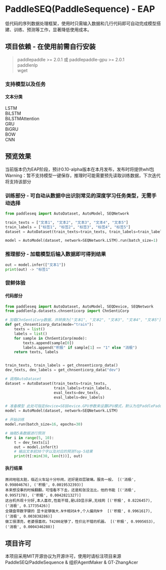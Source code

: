 # PaddleSEQ(PaddleSequence) - EAP

低代码的序列数据处理框架，使用时只需输入数据和几行代码即可自动完成模型搭建、训练、预测等工作，显著降低使用成本。  

## 项目依赖 - 在使用前需自行安装  
> paddlepaddle >= 2.0.1  或 paddlepaddle-gpu >= 2.0.1  
> paddlenlp  
> wget  

### 支持模型以及任务

#### 文本分类
LSTM  
BiLSTM   
BiLSTMAttention  
GRU   
BiGRU  
BOW  
CNN
## 预览效果
当前版本仍为EAP阶段，预计0.10-alpha版本在本月发布，发布时将提供whl包
Warning：暂不支持模型一键保存，推理时可能需要预先读取训练数据，下次迭代将支持该部分

### 训练部分 - 可自动从数据中出识别常见的深度学习任务类型，无需手动选择

```python
from paddleseq import AutoDataset, AutoModel, SEQNetwork

train_texts = ["文本1", "文本2", "文本3", "文本4", "文本5"]
train_labels = ["标签1", "标签2", "标签3", "标签4", "标签5"]
dataset = AutoDataset(train_texts=train_texts, train_labels=train_labels)

model = AutoModel(dataset, network=SEQNetwork.LSTM).run(batch_size=1)

```

### 推理部分 - 加载模型后输入数据即可得到结果

```python
out = model.infer(["文本1"])
print(out) -> "标签1"
```

### 尝鲜体验
#### 代码部分
```python
from paddleseq import AutoDataset, AutoModel, SEQDevice, SEQNetwork
from paddlenlp.datasets.chnsenticorp import ChnSentiCorp

# 加载ChnSentiCorp数据，并转换为["文本1", "文本2", "文本3", "文本4", "文本5"]形式
def get_chnsenticorp_data(mode="train"):
    texts = list()
    labels = list()
    for sample in ChnSentiCorp(mode):
        texts.append(sample[0])
        labels.append("积极" if sample[1] == "1" else "消极")
    return texts, labels


train_texts, train_labels = get_chnsenticorp_data()
dev_texts, dev_labels = get_chnsenticorp_data("dev")

# 调用AutoDataset
dataset = AutoDataset(train_texts=train_texts,
                      train_labels=train_labels,
                      eval_texts=dev_texts,
                      eval_labels=dev_labels)

# 准备模型 此处可指定device=SEQDevice.GPU参数来设置GPU模式，默认为在PaddlePaddle-GPU版本后自动选择为GPU模式，其他情况为CPU执行
model = AutoModel(dataset, network=SEQNetwork.LSTM)

# 开始训练
model.run(batch_size=16, epochs=30)

# 抽取5条数据进行预测
for i in range(5, 10):
    t = dev_texts[i]
    out = model.infer(t)
    # 输出文本前30个字以及对应的预测Top-5结果
    print(t[:min(30, len(t))], out)
```
#### 执行结果
```
房间地毯太脏，临近火车站十分吵闹，还好是双层玻璃。服务一般， [('消极', 0.99804676), ('积极', 0.0019532393)]
本来想没事的时候翻翻，可惜看不下去，还是和张没法比，他的书能 [('消极', 0.9957178), ('积极', 0.0042821327)]
这台机外观十分好,本人喜欢,性能不错,是LED显示屏,无线网 [('积极', 0.8226457), ('消极', 0.17735426)]
全键盘带数字键的 显卡足够强大.N卡相对A卡,个人偏向N卡  [('积极', 0.9961617), ('消极', 0.003838286)]
做工很漂亮，老婆很喜欢。T4200足够了，性价比不错的机器。 [('积极', 0.9995653), ('消极', 0.0004346288)]
```

## 项目许可
本项目采用MIT开源协议为开源许可，使用时请标注项目来源PaddleSEQ/PaddleSequence & 组织AgentMaker & GT-ZhangAcer
